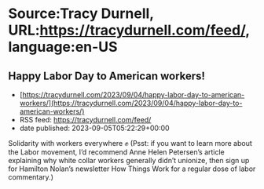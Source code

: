 # Source:Tracy Durnell, URL:https://tracydurnell.com/feed/, language:en-US

## Happy Labor Day to American workers!
 - [https://tracydurnell.com/2023/09/04/happy-labor-day-to-american-workers/](https://tracydurnell.com/2023/09/04/happy-labor-day-to-american-workers/)
 - RSS feed: https://tracydurnell.com/feed/
 - date published: 2023-09-05T05:22:29+00:00

Solidarity with workers everywhere ✊ (Psst: if you want to learn more about the Labor movement, I&#8217;d recommend Anne Helen Petersen&#8217;s article explaining why white collar workers generally didn&#8217;t unionize, then sign up for Hamilton Nolan&#8217;s newsletter How Things Work for a regular dose of labor commentary.)

